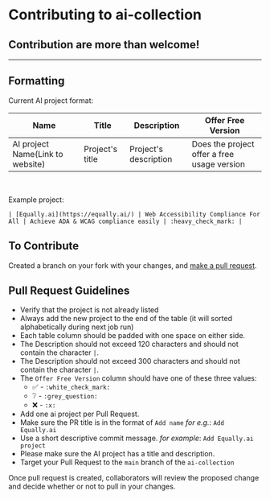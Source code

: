 # Contributing to ai-collection

## Contribution are more than welcome!

---

## Formatting

Current AI project format:

| Name | Title | Description | Offer Free Version |
| --- | --- | --- | --- |
| AI project Name(Link to website) | Project's title | Project's description | Does the project offer a free usage version |

<br />

Example project:

```
| [Equally.ai](https://equally.ai/) | Web Accessibility Compliance For All | Achieve ADA & WCAG compliance easily | :heavy_check_mark: |
```

## To Contribute

Created a branch on your fork with your changes, and [make a pull request][pr-link]. 

## Pull Request Guidelines

* Verify that the project is not already listed
* Always add the new project to the end of the table (it will sorted alphabetically during next job run)
* Each table column should be padded with one space on either side.
* The Description should not exceed 120 characters and should not contain the character `|`.
* The Description should not exceed 300 characters and should not contain the character `|`.
* The `Offer Free Version` column should have one of these three values:
  * :white_check_mark: - `:white_check_mark:`
  * :grey_question: - `:grey_question:`
  * :x: - `:x:`
* Add one ai project per Pull Request.
* Make sure the PR title is in the format of `Add name` *for e.g.*: `Add Equally.ai`
* Use a short descriptive commit message. *for example*: `Add Equally.ai project`
* Please make sure the AI project has a title and description.
* Target your Pull Request to the `main` branch of the `ai-collection`

Once pull request is created, collaborators will review the proposed change and decide whether or not to pull in your changes.

[pr-link]: <https://help.github.com/articles/creating-a-pull-request/>
